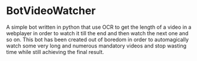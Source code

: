 # BotVideoWatcher
A simple bot written in python that use OCR to get the length of a video in a webplayer in order to watch it till the end and then watch the next one and so on.
This bot has been created out of boredom in order to automagically watch some very long and numerous mandatory videos and stop wasting time while still achieving the final result.
